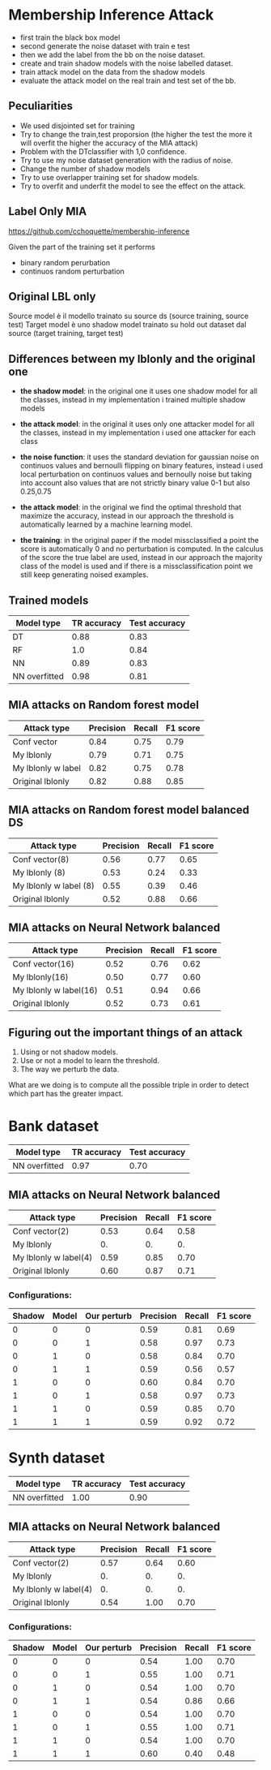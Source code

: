 # Membership Inference Attack
- first train the black box model
- second generate the noise dataset with train e test
- then we add the label from the bb on the noise dataset.
- create and train shadow models with the noise labelled dataset.
- train attack model on the data from the shadow models
- evaluate the attack model on the real train and test set of the bb.


## Peculiarities 
- We used disjointed set for training
- Try to change the train,test proporsion (the higher the test the more it will overfit the higher the accuracy of the MIA attack)
- Problem with the DTclassifier with 1,0 confidence.
- Try to use my noise dataset generation with the radius of noise.
- Change the number of shadow models
- Try to use overlapper training set for shadow models.
- Try to overfit and underfit the model to see the effect on the attack.

## Label Only MIA
https://github.com/cchoquette/membership-inference

Given the part of the training set it performs
- binary random perurbation
- continuos random perturbation

## Original LBL only
Source model è il modello trainato su source ds (source training, source test)
Target model è uno shadow model trainato su hold out dataset dal source (target training, target test)

## Differences between my lblonly and the original one
- **the shadow model**: in the original one it uses
 one shadow model for all the classes, instead in my
 implementation i trained multiple shadow models

- **the attack model**: in the original it uses only one attacker model
for all the classes, instead in my implementation i used
one attacker for each class

- **the noise function**: it uses the standard deviation
for gaussian noise on continuos values and bernoulli flipping on 
binary features, instead i used local perturbation on continuos values
and bernoully noise but taking into account also values that are not strictly binary value 0-1
but also 0.25,0.75

- **the attack model**: in the original we find the optimal threshold that
maximize the accuracy, instead in our approach the threshold is automatically
learned by a machine learning model.

- **the training**: in the original paper if the model missclassified a point
the score is automatically 0 and no perturbation is computed. In the calculus of the
score the true label are used, instead in our approach the majority class
of the model is used and if there is a missclassification point we still keep
generating noised examples. 

## Trained models
| Model type     | TR accuracy | Test accuracy | 
| ----------- | ----------- | ----------- | 
| DT | 0.88 | 0.83|
| RF | 1.0 | 0.84 |
| NN | 0.89 | 0.83 |
| NN overfitted | 0.98 | 0.81 |

## MIA attacks on Random forest model
| Attack type     | Precision | Recall | F1 score | 
| ----------- | ----------- | ----------- | ----------- |
| Conf vector | 0.84 | 0.75 | 0.79 |
| My lblonly | 0.79 | 0.71 | 0.75 |
| My lblonly w label | 0.82 | 0.75 | 0.78 |
| Original lblonly | 0.82 | 0.88 | 0.85 |

## MIA attacks on Random forest model balanced DS
| Attack type     | Precision | Recall | F1 score | 
| ----------- | ----------- | ----------- | ----------- |
| Conf vector(8) | 0.56 | 0.77 | 0.65 |
| My lblonly (8) | 0.53 | 0.24 | 0.33 |
| My lblonly w label (8) | 0.55 | 0.39 | 0.46 |
| Original lblonly | 0.52 | 0.88 | 0.66 |


## MIA attacks on Neural Network balanced
| Attack type     | Precision | Recall | F1 score | 
| ----------- | ----------- | ----------- | ----------- |
| Conf vector(16) | 0.52 | 0.76 | 0.62 |
| My lblonly(16) | 0.50 | 0.77 | 0.60 |
| My lblonly w label(16) | 0.51 | 0.94 | 0.66 |
| Original lblonly | 0.52 | 0.73 | 0.61 |

## Figuring out the important things of an attack
1) Using or not shadow models.
2) Use or not a model to learn the threshold.
3) The way we perturb the data.

What are we doing is to compute all the possible triple in order
to detect which part has the greater impact.



# Bank dataset
| Model type     | TR accuracy | Test accuracy | 
| ----------- | ----------- | ----------- | 
| NN overfitted | 0.97 | 0.70 | 
## MIA attacks on Neural Network balanced
| Attack type     | Precision | Recall | F1 score | 
| ----------- | ----------- | ----------- | ----------- |
| Conf vector(2) | 0.53 | 0.64 | 0.58 |
| My lblonly | 0. | 0. | 0. |
| My lblonly w label(4) | 0.59 | 0.85 | 0.70 |
| Original lblonly | 0.60 | 0.87 | 0.71 |

### Configurations:
| Shadow | Model | Our perturb | Precision | Recall | F1 score | 
| ----------- | ----------- | ----------- | ----------- | ----------- | ----------- |
| 0 | 0 | 0 | 0.59 | 0.81 | 0.69 |
| 0 | 0 | 1 | 0.58 | 0.97 | 0.73 |
| 0 | 1 | 0 | 0.58 | 0.84 | 0.70 |
| 0 | 1 | 1 | 0.59 | 0.56 | 0.57 |
| 1 | 0 | 0 | 0.60 | 0.84 | 0.70 |
| 1 | 0 | 1 | 0.58 | 0.97 | 0.73 |
| 1 | 1 | 0 | 0.59 | 0.85 | 0.70 |
| 1 | 1 | 1 | 0.59 | 0.92 | 0.72 |

# Synth dataset
| Model type     | TR accuracy | Test accuracy | 
| ----------- | ----------- | ----------- | 
| NN overfitted | 1.00 | 0.90 | 
## MIA attacks on Neural Network balanced
| Attack type     | Precision | Recall | F1 score | 
| ----------- | ----------- | ----------- | ----------- |
| Conf vector(2) | 0.57 | 0.64 | 0.60 |
| My lblonly | 0. | 0. | 0. |
| My lblonly w label(4) | 0. | 0. | 0. |
| Original lblonly | 0.54 | 1.00 | 0.70 |

### Configurations:
| Shadow | Model | Our perturb | Precision | Recall | F1 score | 
| ----------- | ----------- | ----------- | ----------- | ----------- | ----------- |
| 0 | 0 | 0 | 0.54 | 1.00 | 0.70 |
| 0 | 0 | 1 | 0.55 | 1.00 | 0.71 |
| 0 | 1 | 0 | 0.54 | 1.00 | 0.70 |
| 0 | 1 | 1 | 0.54 | 0.86 | 0.66 |
| 1 | 0 | 0 | 0.54 | 1.00 | 0.70 |
| 1 | 0 | 1 | 0.55 | 1.00 | 0.71 |
| 1 | 1 | 0 | 0.54 | 1.00 | 0.70 |
| 1 | 1 | 1 | 0.60 | 0.40 | 0.48 |